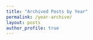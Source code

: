 ```yaml
---
title: "Archived Posts by Year"
permalink: /year-archive/
layout: posts
author_profile: true
---
```

